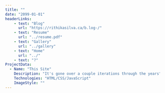 ```yaml
---
title: ""
date: "2099-01-01"
headerLinks:
    - text: "Blog"
      url: "https://rithikasilva.ca/b.log-/"
    - text: "Resume"
      url: "../resume.pdf"
    - text: "Gallery"
      url: "../gallery"
    - text: "Home"
      url: "../"
    - text: "?"
ProjectData: 
  - Name: "This Site"
    Description: "It's gone over a couple iterations through the years"
    Technologies: "HTML/CSS/JavaScript"
    ImageStyle: ""
---
```


